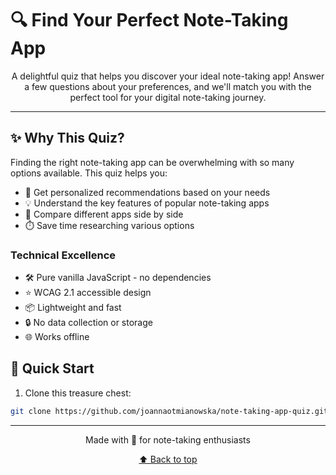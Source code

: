 # 🔍 Find Your Perfect Note-Taking App

<div align="center">

A delightful quiz that helps you discover your ideal note-taking app! Answer a few questions about your preferences, and we'll match you with the perfect tool for your digital note-taking journey.

</div>

---

## ✨ Why This Quiz?

Finding the right note-taking app can be overwhelming with so many options available. This quiz helps you:

- 🎯 Get personalized recommendations based on your needs
- 💡 Understand the key features of popular note-taking apps
- 🔄 Compare different apps side by side
- ⏱️ Save time researching various options

### Technical Excellence

- 🛠️ Pure vanilla JavaScript - no dependencies
- ⭐ WCAG 2.1 accessible design
- 📦 Lightweight and fast
- 🔒 No data collection or storage
- 🌐 Works offline

## 🚀 Quick Start

1. Clone this treasure chest:

```bash
git clone https://github.com/joannaotmianowska/note-taking-app-quiz.git
```

---

<div align="center">

Made with 🧡 for note-taking enthusiasts

[⬆ Back to top](#-find-your-perfect-note-taking-app)

</div>
